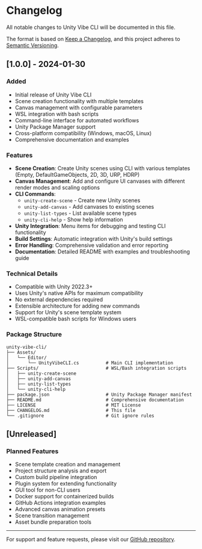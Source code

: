 # Changelog

All notable changes to Unity Vibe CLI will be documented in this file.

The format is based on [Keep a Changelog](https://keepachangelog.com/en/1.0.0/),
and this project adheres to [Semantic Versioning](https://semver.org/spec/v2.0.0.html).

## [1.0.0] - 2024-01-30

### Added
- Initial release of Unity Vibe CLI
- Scene creation functionality with multiple templates
- Canvas management with configurable parameters
- WSL integration with bash scripts
- Command-line interface for automated workflows
- Unity Package Manager support
- Cross-platform compatibility (Windows, macOS, Linux)
- Comprehensive documentation and examples

### Features
- **Scene Creation**: Create Unity scenes using CLI with various templates (Empty, DefaultGameObjects, 2D, 3D, URP, HDRP)
- **Canvas Management**: Add and configure UI canvases with different render modes and scaling options
- **CLI Commands**: 
  - `unity-create-scene` - Create new Unity scenes
  - `unity-add-canvas` - Add canvases to existing scenes
  - `unity-list-types` - List available scene types
  - `unity-cli-help` - Show help information
- **Unity Integration**: Menu items for debugging and testing CLI functionality
- **Build Settings**: Automatic integration with Unity's build settings
- **Error Handling**: Comprehensive validation and error reporting
- **Documentation**: Detailed README with examples and troubleshooting guide

### Technical Details
- Compatible with Unity 2022.3+
- Uses Unity's native APIs for maximum compatibility
- No external dependencies required
- Extensible architecture for adding new commands
- Support for Unity's scene template system
- WSL-compatible bash scripts for Windows users

### Package Structure
```
unity-vibe-cli/
├── Assets/
│   └── Editor/
│       └── UnityVibeCLI.cs          # Main CLI implementation
├── Scripts/                         # WSL/Bash integration scripts
│   ├── unity-create-scene
│   ├── unity-add-canvas
│   ├── unity-list-types
│   └── unity-cli-help
├── package.json                     # Unity Package Manager manifest
├── README.md                        # Comprehensive documentation
├── LICENSE                          # MIT License
├── CHANGELOG.md                     # This file
└── .gitignore                       # Git ignore rules
```

## [Unreleased]

### Planned Features
- Scene template creation and management
- Project structure analysis and export
- Custom build pipeline integration
- Plugin system for extending functionality
- GUI tool for non-CLI users
- Docker support for containerized builds
- GitHub Actions integration examples
- Advanced canvas animation presets
- Scene transition management
- Asset bundle preparation tools

---

For support and feature requests, please visit our [GitHub repository](https://github.com/unity-vibe/unity-vibe-cli).